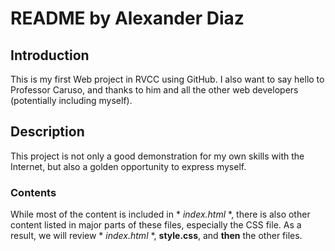 # README by Alexander Diaz

## Introduction
This is my first Web project in RVCC using GitHub. I also want to say hello to Professor Caruso, and thanks to him and all the other web developers (potentially including myself).

## Description
This project is not only a good demonstration for my own skills with the Internet, but also a golden opportunity to express myself.
### Contents
While most of the content is included in * *index.html* *, there is also other content listed in major parts of these files, especially the CSS file. As a result, we will review * *index.html* *, __style.css__, and **then** the other files.
